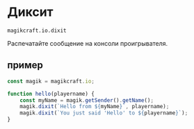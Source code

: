 
# Диксит

`magikcraft.io.dixit`

Распечатайте сообщение на консоли проигрывателя.

## пример

```javascript
const magik = magikcraft.io;

function hello(playername) {
    const myName = magik.getSender().getName();
    magik.dixit(`Hello from ${myName}`, playername);
    magik.dixit(`You just said 'Hello' to ${playername}`);
}
```